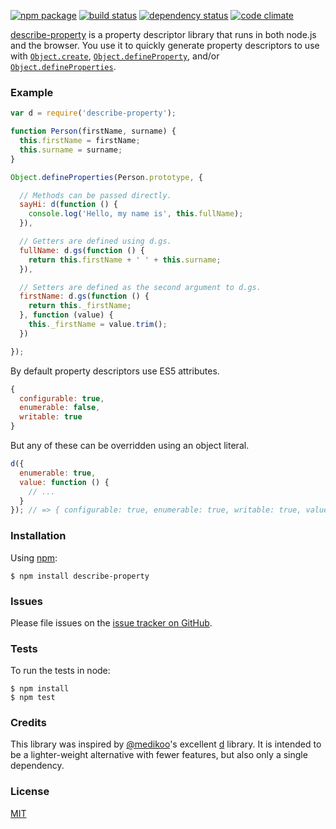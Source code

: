 [![npm package](https://img.shields.io/npm/v/describe-property.svg?style=flat-square)](https://www.npmjs.org/package/describe-property)
[![build status](https://img.shields.io/travis/mjackson/describe-property.svg?style=flat-square)](https://travis-ci.org/mjackson/describe-property)
[![dependency status](https://img.shields.io/david/mjackson/describe-property.svg?style=flat-square)](https://david-dm.org/mjackson/describe-property)
[![code climate](https://img.shields.io/codeclimate/github/mjackson/describe-property.svg?style=flat-square)](https://codeclimate.com/github/mjackson/describe-property)

[describe-property](https://github.com/mjackson/describe-property) is a property descriptor library that runs in both node.js and the browser. You use it to quickly generate property descriptors to use with [`Object.create`](https://developer.mozilla.org/en-US/docs/Web/JavaScript/Reference/Global_Objects/Object/create), [`Object.defineProperty`](https://developer.mozilla.org/en-US/docs/Web/JavaScript/Reference/Global_Objects/Object/defineProperty), and/or [`Object.defineProperties`](https://developer.mozilla.org/en-US/docs/Web/JavaScript/Reference/Global_Objects/Object/defineProperties).

### Example

```js
var d = require('describe-property');

function Person(firstName, surname) {
  this.firstName = firstName;
  this.surname = surname;
}

Object.defineProperties(Person.prototype, {

  // Methods can be passed directly.
  sayHi: d(function () {
    console.log('Hello, my name is', this.fullName);
  }),

  // Getters are defined using d.gs.
  fullName: d.gs(function () {
    return this.firstName + ' ' + this.surname;
  }),

  // Setters are defined as the second argument to d.gs.
  firstName: d.gs(function () {
    return this._firstName;
  }, function (value) {
    this._firstName = value.trim();
  })

});
```

By default property descriptors use ES5 attributes.

```js
{
  configurable: true,
  enumerable: false,
  writable: true
}
```

But any of these can be overridden using an object literal.

```js
d({
  enumerable: true,
  value: function () {
    // ...
  }
}); // => { configurable: true, enumerable: true, writable: true, value: function () {} }
```

### Installation

Using [npm](https://www.npmjs.org/):

    $ npm install describe-property

### Issues

Please file issues on the [issue tracker on GitHub](https://github.com/mjackson/describe-property/issues).

### Tests

To run the tests in node:

    $ npm install
    $ npm test

### Credits

This library was inspired by [@medikoo](https://github.com/medikoo)'s excellent [d](https://github.com/medikoo/d) library. It is intended to be a lighter-weight alternative with fewer features, but also only a single dependency.

### License

[MIT](http://opensource.org/licenses/MIT)
